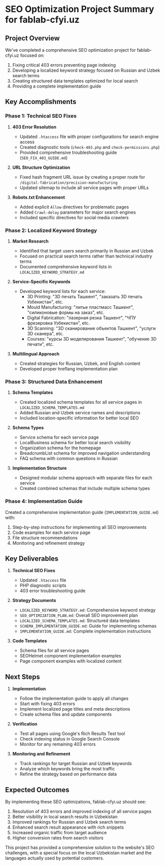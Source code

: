# SEO Optimization Project Summary for fablab-cfyi.uz

## Project Overview

We've completed a comprehensive SEO optimization project for fablab-cfyi.uz focused on:

1. Fixing critical 403 errors preventing page indexing
2. Developing a localized keyword strategy focused on Russian and Uzbek search terms
3. Creating structured data templates optimized for local search
4. Providing a complete implementation guide

## Key Accomplishments

### Phase 1: Technical SEO Fixes

1. **403 Error Resolution**
   - Updated `.htaccess` file with proper configurations for search engine access
   - Created diagnostic tools (`check-403.php` and `check-permissions.php`)
   - Provided comprehensive troubleshooting guide (`SEO_FIX_403_GUIDE.md`)

2. **URL Structure Optimization**
   - Fixed hash fragment URL issue by creating a proper route for `/digital-fabrication/precision-manufacturing`
   - Updated sitemap to include all service pages with proper URLs

3. **Robots.txt Enhancement**
   - Added explicit `Allow` directives for problematic pages
   - Added `Crawl-delay` parameters for major search engines
   - Included specific directives for social media crawlers

### Phase 2: Localized Keyword Strategy

1. **Market Research**
   - Identified that target users search primarily in Russian and Uzbek
   - Focused on practical search terms rather than technical industry terms
   - Documented comprehensive keyword lists in `LOCALIZED_KEYWORD_STRATEGY.md`

2. **Service-Specific Keywords**
   - Developed keyword lists for each service:
     - 3D Printing: "3D печать Ташкент", "заказать 3D печать Узбекистан", etc.
     - Mould Manufacturing: "литье пластмасс Ташкент", "силиконовые формы на заказ", etc.
     - Digital Fabrication: "лазерная резка Ташкент", "ЧПУ фрезеровка Узбекистан", etc.
     - 3D Scanning: "3D сканирование объектов Ташкент", "услуги 3D сканера", etc.
     - Courses: "курсы 3D моделирования Ташкент", "обучение 3D печати", etc.

3. **Multilingual Approach**
   - Created strategies for Russian, Uzbek, and English content
   - Developed proper hreflang implementation plan

### Phase 3: Structured Data Enhancement

1. **Schema Templates**
   - Created localized schema templates for all service pages in `LOCALIZED_SCHEMA_TEMPLATES.md`
   - Added Russian and Uzbek service names and descriptions
   - Included location-specific information for better local SEO

2. **Schema Types**
   - Service schema for each service page
   - LocalBusiness schema for better local search visibility
   - Organization schema for the homepage
   - BreadcrumbList schema for improved navigation understanding
   - FAQ schema with common questions in Russian

3. **Implementation Structure**
   - Designed modular schema approach with separate files for each service
   - Created combined schemas that include multiple schema types

### Phase 4: Implementation Guide

Created a comprehensive implementation guide (`IMPLEMENTATION_GUIDE.md`) with:

1. Step-by-step instructions for implementing all SEO improvements
2. Code examples for each service page
3. File structure recommendations
4. Monitoring and refinement strategy

## Key Deliverables

1. **Technical SEO Fixes**
   - Updated `.htaccess` file
   - PHP diagnostic scripts
   - 403 error troubleshooting guide

2. **Strategy Documents**
   - `LOCALIZED_KEYWORD_STRATEGY.md`: Comprehensive keyword strategy
   - `SEO_OPTIMIZATION_PLAN.md`: Overall SEO improvement plan
   - `LOCALIZED_SCHEMA_TEMPLATES.md`: Structured data templates
   - `SCHEMA_IMPLEMENTATION_GUIDE.md`: Guide for implementing schemas
   - `IMPLEMENTATION_GUIDE.md`: Complete implementation instructions

3. **Code Templates**
   - Schema files for all service pages
   - SEOHelmet component implementation examples
   - Page component examples with localized content

## Next Steps

1. **Implementation**
   - Follow the implementation guide to apply all changes
   - Start with fixing 403 errors
   - Implement localized page titles and meta descriptions
   - Create schema files and update components

2. **Verification**
   - Test all pages using Google's Rich Results Test tool
   - Check indexing status in Google Search Console
   - Monitor for any remaining 403 errors

3. **Monitoring and Refinement**
   - Track rankings for target Russian and Uzbek keywords
   - Analyze which keywords bring the most traffic
   - Refine the strategy based on performance data

## Expected Outcomes

By implementing these SEO optimizations, fablab-cfyi.uz should see:

1. Resolution of 403 errors and improved indexing of all service pages
2. Better visibility in local search results in Uzbekistan
3. Improved rankings for Russian and Uzbek search terms
4. Enhanced search result appearance with rich snippets
5. Increased organic traffic from target audience
6. Higher conversion rates from search visitors

This project has provided a comprehensive solution to the website's SEO challenges, with a special focus on the local Uzbekistan market and the languages actually used by potential customers. 